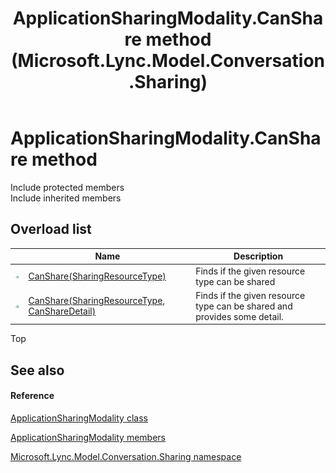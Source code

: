 ﻿---
title: ApplicationSharingModality.CanShare method  (Microsoft.Lync.Model.Conversation.Sharing)
TOCTitle: 'CanShare method '
ms:assetid: Overload:Microsoft.Lync.Model.Conversation.Sharing.ApplicationSharingModality.CanShare_DI_3_UC_OCS14MrefLyncWPF
ms:mtpsurl: https://msdn.microsoft.com/en-us/library/microsoft.lync.model.conversation.sharing.applicationsharingmodality.canshare_di_3_uc_ocs14mreflyncwpf(v=office.15)
ms:contentKeyID: 48598115
ms.date: 07/28/2014
mtps_version: v=office.15
f1_keywords:
- Microsoft.Lync.Model.Conversation.Sharing.ApplicationSharingModality.CanShare
dev_langs:
- CSharp
- JScript
- VB
- other
---

# ApplicationSharingModality.CanShare method

Include protected members  
Include inherited members  

## Overload list

<table>
<thead>
<tr class="header">
<th> </th>
<th>Name</th>
<th>Description</th>
</tr>
</thead>
<tbody>
<tr class="odd">
<td><img src="images/Hh347903.pubmethod(Office.15).gif" title="Public method" alt="Public method" /></td>
<td><a href="applicationsharingmodality-canshare-method-sharingresourcetype-microsoft-lync-model-conversation-sharing_2.md">CanShare(SharingResourceType)</a></td>
<td>Finds if the given resource type can be shared</td>
</tr>
<tr class="even">
<td><img src="images/Hh347903.pubmethod(Office.15).gif" title="Public method" alt="Public method" /></td>
<td><a href="applicationsharingmodality-canshare-method-sharingresourcetype-cansharedetail-microsoft-lync-model-conversation-sharing_2.md">CanShare(SharingResourceType, CanShareDetail)</a></td>
<td>Finds if the given resource type can be shared and provides some detail.</td>
</tr>
</tbody>
</table>


Top

## See also

#### Reference

[ApplicationSharingModality class](applicationsharingmodality-class-microsoft-lync-model-conversation-sharing_2.md)

[ApplicationSharingModality members](applicationsharingmodality-members-microsoft-lync-model-conversation-sharing_2.md)

[Microsoft.Lync.Model.Conversation.Sharing namespace](microsoft-lync-model-conversation-sharing-namespace_2.md)

